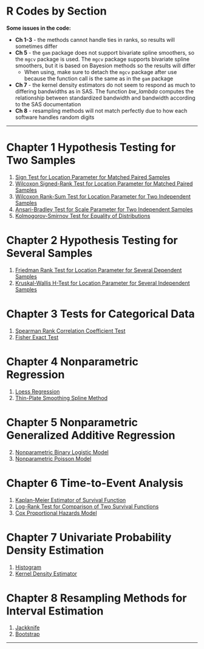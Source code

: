 # R Codes by Section

**Some issues in the code:**

* **Ch 1-3** - the methods cannot handle ties in ranks, so results will sometimes differ
* **Ch 5** - the `gam` package does not support bivariate spline smoothers, so the `mgcv` package is used. The `mgcv` package supports bivariate spline smoothers, but it is based on Bayesion methods so the results will differ
  * When using, make sure to detach the `mgcv` package after use because the function call is the same as in the `gam` package
* **Ch 7** - the kernel density estimators do not seem to respond as much to differing bandwidths as in SAS. The function *bw_lambda* computes the relationship between standardized bandwidth and bandwidth according to the SAS documentation
* **Ch 8** - resampling methods will not match perfectly due to how each software handles random digits

---

<a name="1"></a>
# Chapter 1 Hypothesis Testing for Two Samples

1. [Sign Test for Location Parameter for Matched Paired Samples](https://github.com/jgadbois17/csulb_stat560_nonparametric_R_codes/blob/main/chapter_codes/1_1_Sign_Test.R)
2. [Wilcoxon Signed-Rank Test for Location Parameter for Matched Paired Samples](https://github.com/jgadbois17/csulb_stat560_nonparametric_R_codes/blob/main/chapter_codes/1_2_Wilcoxon_Signed_Rank_Test.R)
3. [Wilcoxon Rank-Sum Test for Location Parameter for Two Independent Samples](https://github.com/jgadbois17/csulb_stat560_nonparametric_R_codes/blob/main/chapter_codes/1_3_Wilcoxon_Rank_Sum_Test.R)
4. [Ansari-Bradley Test for Scale Parameter for Two Independent Samples](https://github.com/jgadbois17/csulb_stat560_nonparametric_R_codes/blob/main/chapter_codes/1_4_Ansari_Bradley_Test.R)
5. [Kolmogorov-Smirnov Test for Equality of Distributions](https://github.com/jgadbois17/csulb_stat560_nonparametric_R_codes/blob/main/chapter_codes/1_5_Kolmogorov_Smirnov_Test.R)

<a name="2"></a>
# Chapter 2 Hypothesis Testing for Several Samples

1. [Friedman Rank Test for Location Parameter for Several Dependent Samples](https://github.com/jgadbois17/csulb_stat560_nonparametric_R_codes/blob/main/chapter_codes/2_1_Friedman_Rank_Test.R)
2. [Kruskal-Wallis H-Test for Location Parameter for Several Independent Samples](https://github.com/jgadbois17/csulb_stat560_nonparametric_R_codes/blob/main/chapter_codes/2_2_Kruskal_Wallis_H_Test.R)

<a name="3"></a>
# Chapter 3 Tests for Categorical Data

1. [Spearman Rank Correlation Coefficient Test](https://github.com/jgadbois17/csulb_stat560_nonparametric_R_codes/blob/main/chapter_codes/3_1_Spearman_Rank_Test.R)
2. [Fisher Exact Test](https://github.com/jgadbois17/csulb_stat560_nonparametric_R_codes/blob/main/chapter_codes/3_2_Fisher_Exact_Test.R)

<a name="4"></a>
# Chapter 4 Nonparametric Regression

1. [Loess Regression](https://github.com/jgadbois17/csulb_stat560_nonparametric_R_codes/blob/main/chapter_codes/4_1_Loess_Regression.R)
2. [Thin-Plate Smoothing Spline Method](https://github.com/jgadbois17/csulb_stat560_nonparametric_R_codes/blob/main/chapter_codes/4_2_Thin_Plate_Smoothing_Splines.R)

<a name="5"></a>
# Chapter 5 Nonparametric Generalized Additive Regression

2. [Nonparametric Binary Logistic Model](https://github.com/jgadbois17/csulb_stat560_nonparametric_R_codes/blob/main/chapter_codes/5_2_Nonparametric_Binary_Logistic_Model.R)
3. [Nonparametric Poisson Model](https://github.com/jgadbois17/csulb_stat560_nonparametric_R_codes/blob/main/chapter_codes/5_3_Nonparametric_Poisson_Model.R)

<a name="6"></a>
# Chapter 6 Time-to-Event Analysis

1. [Kaplan-Meier Estimator of Survival Function](https://github.com/jgadbois17/csulb_stat560_nonparametric_R_codes/blob/main/chapter_codes/6_1_Kaplan_Meier_Estimator.R)
2. [Log-Rank Test for Comparison of Two Survival Functions](https://github.com/jgadbois17/csulb_stat560_nonparametric_R_codes/blob/main/chapter_codes/6_2_Log_Rank_Test_Survival_Functions.R)
3. [Cox Proportional Hazards Model](https://github.com/jgadbois17/csulb_stat560_nonparametric_R_codes/blob/main/chapter_codes/6_3_Cox_Proportional_Hazards_Model.R)

<a name="7"></a>
# Chapter 7 Univariate Probability Density Estimation

1. [Histogram](https://github.com/jgadbois17/csulb_stat560_nonparametric_R_codes/blob/main/chapter_codes/7_1_Histogram.R)
2. [Kernel Density Estimator](https://github.com/jgadbois17/csulb_stat560_nonparametric_R_codes/blob/main/chapter_codes/7_2_Kernel_Density_Estimator.R)

<a name="8"></a>
# Chapter 8 Resampling Methods for Interval Estimation

1. [Jackknife](https://github.com/jgadbois17/csulb_stat560_nonparametric_R_codes/blob/main/chapter_codes/8_1_Jackknife.R)
2. [Bootstrap](https://github.com/jgadbois17/csulb_stat560_nonparametric_R_codes/blob/main/chapter_codes/8_2_Bootstrap.R)

---
